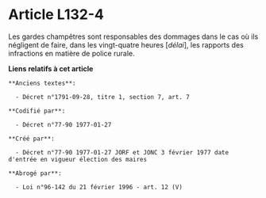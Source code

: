 # Article L132-4

Les gardes champêtres sont responsables des dommages dans le cas où ils négligent de faire, dans les vingt-quatre heures
[*délai*], les rapports des infractions en matière de police rurale.

**Liens relatifs à cet article**

	**Anciens textes**:

	  - Décret n°1791-09-28, titre 1, section 7, art. 7

	**Codifié par**:

	  - Décret n°77-90 1977-01-27

	**Créé par**:

	  - Décret n°77-90 1977-01-27 JORF et JONC 3 février 1977 date d'entrée en vigueur élection des maires

	**Abrogé par**:

	  - Loi n°96-142 du 21 février 1996 - art. 12 (V)
